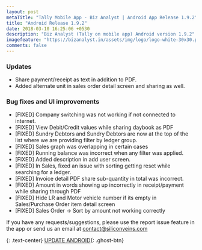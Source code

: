 ```yaml
---
layout: post
metaTitle: "Tally Mobile App - Biz Analyst | Android App Release 1.9.2"
title: "Android Release 1.9.2"
date: 2018-03-10 16:25:06 +0530
description: "Biz Analyst (Tally on mobile app) Android version 1.9.2"
imagefeature: "https://bizanalyst.in/assets/img/logo/logo-white-30x30.png"
comments: false
---
```


### Updates
- Share payment/receipt as text in addition to PDF.
- Added alternate unit in sales order detail screen and sharing as well.


### Bug fixes and UI improvements
- [FIXED] Company switching was not working if not connected to internet.
- [FIXED] View Debit/Credit values while sharing daybook as PDF
- [FIXED] Sundry Debtors and Sundry Debtors are now at the top of the list where we are providing filter by ledger group.
- [FIXED] Sales graph was overlapping in certain cases
- [FIXED] Running balance was incorrect when any filter was applied.
- [FIXED] Added description in add user screen.
- [FIXED] In Sales, fixed an issue with sorting getting reset while searching for a ledger.
- [FIXED] Invoice detail PDF share sub-quantity in total was incorrect.
- [FIXED] Amount in words showing up incorrectly in receipt/payment while sharing through PDF
- [FIXED] Hide LR and Motor vehicle number if its empty in Sales/Purchase Order item detail screen
- [FIXED] Sales Order -> Sort by amount not working correctly


If you have any requests/suggestions, please use the report issue feature in the app or send us an email at contact@siliconveins.com


{: .text-center}
[UPDATE ANDROID](https://play.google.com/store/apps/details?id=in.bizanalyst){: .ghost-btn}

